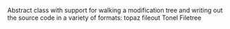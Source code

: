 Abstract class with support for walking a modification tree and writing out the source code in a variety of formats:
	topaz fileout
	Tonel
	Filetree